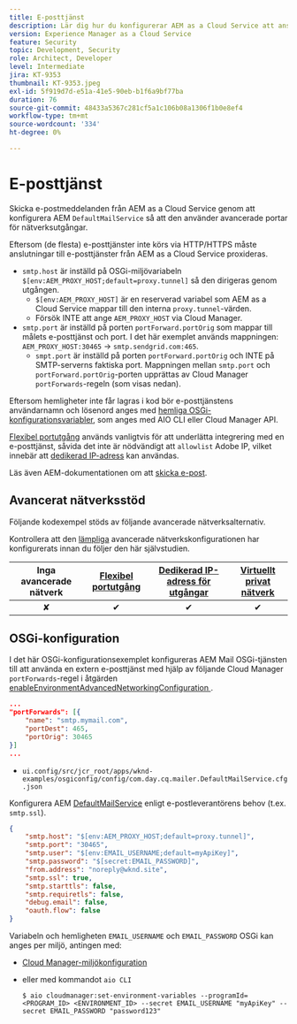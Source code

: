 ```yaml
---
title: E-posttjänst
description: Lär dig hur du konfigurerar AEM as a Cloud Service att ansluta till en e-posttjänst med hjälp av utgångsportar.
version: Experience Manager as a Cloud Service
feature: Security
topic: Development, Security
role: Architect, Developer
level: Intermediate
jira: KT-9353
thumbnail: KT-9353.jpeg
exl-id: 5f919d7d-e51a-41e5-90eb-b1f6a9bf77ba
duration: 76
source-git-commit: 48433a5367c281cf5a1c106b08a1306f1b0e8ef4
workflow-type: tm+mt
source-wordcount: '334'
ht-degree: 0%

---
```


# E-posttjänst

Skicka e-postmeddelanden från AEM as a Cloud Service genom att konfigurera AEM `DefaultMailService` så att den använder avancerade portar för nätverksutgångar.

Eftersom (de flesta) e-posttjänster inte körs via HTTP/HTTPS måste anslutningar till e-posttjänster från AEM as a Cloud Service proxideras.

+ `smtp.host` är inställd på OSGi-miljövariabeln `$[env:AEM_PROXY_HOST;default=proxy.tunnel]` så den dirigeras genom utgången.
   + `$[env:AEM_PROXY_HOST]` är en reserverad variabel som AEM as a Cloud Service mappar till den interna `proxy.tunnel`-värden.
   + Försök INTE att ange `AEM_PROXY_HOST` via Cloud Manager.
+ `smtp.port` är inställd på porten `portForward.portOrig` som mappar till målets e-posttjänst och port. I det här exemplet används mappningen: `AEM_PROXY_HOST:30465` → `smtp.sendgrid.com:465`.
   + `smpt.port` är inställd på porten `portForward.portOrig` och INTE på SMTP-serverns faktiska port. Mappningen mellan `smtp.port` och `portForward.portOrig`-porten upprättas av Cloud Manager `portForwards`-regeln (som visas nedan).

Eftersom hemligheter inte får lagras i kod bör e-posttjänstens användarnamn och lösenord anges med [hemliga OSGi-konfigurationsvariabler](https://experienceleague.adobe.com/docs/experience-manager-cloud-service/implementing/deploying/configuring-osgi.html#secret-configuration-values), som anges med AIO CLI eller Cloud Manager API.

[Flexibel portutgång](../flexible-port-egress.md) används vanligtvis för att underlätta integrering med en e-posttjänst, såvida det inte är nödvändigt att `allowlist` Adobe IP, vilket innebär att [dedikerad IP-adress](../dedicated-egress-ip-address.md) kan användas.

Läs även AEM-dokumentationen om att [skicka e-post](https://experienceleague.adobe.com/docs/experience-manager-cloud-service/content/implementing/developing/development-guidelines.html#sending-email).

## Avancerat nätverksstöd

Följande kodexempel stöds av följande avancerade nätverksalternativ.

Kontrollera att den [lämpliga](../advanced-networking.md#advanced-networking) avancerade nätverkskonfigurationen har konfigurerats innan du följer den här självstudien.

| Inga avancerade nätverk | [Flexibel portutgång](../flexible-port-egress.md) | [Dedikerad IP-adress för utgångar](../dedicated-egress-ip-address.md) | [Virtuellt privat nätverk](../vpn.md) |
|:-----:|:-----:|:------:|:---------:|
| ✘ | ✔ | ✔ | ✔ |

## OSGi-konfiguration

I det här OSGi-konfigurationsexemplet konfigureras AEM Mail OSGi-tjänsten till att använda en extern e-posttjänst med hjälp av följande Cloud Manager `portForwards`-regel i åtgärden [ enableEnvironmentAdvancedNetworkingConfiguration ](https://www.adobe.io/experience-cloud/cloud-manager/reference/api/#operation/enableEnvironmentAdvancedNetworkingConfiguration) .

```json
...
"portForwards": [{
    "name": "smtp.mymail.com",
    "portDest": 465,
    "portOrig": 30465
}]
...
```

+ `ui.config/src/jcr_root/apps/wknd-examples/osgiconfig/config/com.day.cq.mailer.DefaultMailService.cfg.json`

Konfigurera AEM [DefaultMailService](https://experienceleague.adobe.com/docs/experience-manager-cloud-service/content/implementing/developing/development-guidelines.html#sending-email) enligt e-postleverantörens behov (t.ex. `smtp.ssl`).

```json
{
    "smtp.host": "$[env:AEM_PROXY_HOST;default=proxy.tunnel]",
    "smtp.port": "30465",
    "smtp.user": "$[env:EMAIL_USERNAME;default=myApiKey]",
    "smtp.password": "$[secret:EMAIL_PASSWORD]",
    "from.address": "noreply@wknd.site",
    "smtp.ssl": true,
    "smtp.starttls": false, 
    "smtp.requiretls": false,
    "debug.email": false,
    "oauth.flow": false
}
```

Variabeln och hemligheten `EMAIL_USERNAME` och `EMAIL_PASSWORD` OSGi kan anges per miljö, antingen med:

+ [Cloud Manager-miljökonfiguration](https://experienceleague.adobe.com/docs/experience-manager-cloud-service/content/implementing/using-cloud-manager/environment-variables.html)
+ eller med kommandot `aio CLI`

  ```shell
  $ aio cloudmanager:set-environment-variables --programId=<PROGRAM_ID> <ENVIRONMENT_ID> --secret EMAIL_USERNAME "myApiKey" --secret EMAIL_PASSWORD "password123"
  ```
